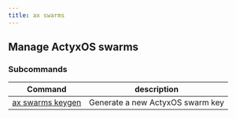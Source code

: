 ```yaml
---
title: ax swarms
---
```


## Manage ActyxOS swarms

### Subcommands

Command                      | description|
-----------------------------|------------|
[ax swarms keygen](keygen.md) | Generate a new ActyxOS swarm key |
